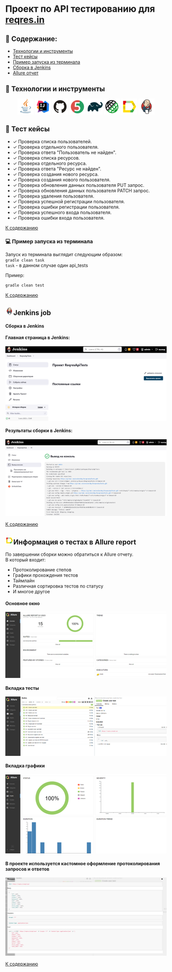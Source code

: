# Проект по API тестированию для <a target="_blank" href="https://reqres.in/">reqres.in</a>

## :pushpin: Содержание:

- [Технологии и инструменты](#rocket-технологии-и-инструменты)
- [Тест кейсы](#scroll-тест-кейсы)
- [Пример запуска из терминала](#computer-пример-запуска-из-терминала)
- [Сборка в Jenkins](#jenkins-job)
- [Allure отчет](#информация-о-тестах-в-allure-report)

## :rocket: Технологии и инструменты

<p align="center">
<a href="https://www.java.com/"><img src="images/logos/Java.svg" width="50" height="50"  alt="Java"/></a>
<a href="https://www.jetbrains.com/idea/"><img src="images/logos/Intelij_IDEA.svg" width="50" height="50"  alt="IDEA"/></a>
<a href="https://github.com/"><img src="images/logos/Github.svg" width="50" height="50"  alt="Github"/></a>
<a href="https://junit.org/junit5/"><img src="images/logos/JUnit5.svg" width="50" height="50"  alt="JUnit 5"/></a>
<a href="https://gradle.org/"><img src="images/logos/Gradle.svg" width="50" height="50"  alt="Gradle"/></a>
<a href="https://rest-assured.io/"><img src="images/logos/Rest-Assured.svg" width="50" height="50"  alt="Rest-assured"/></a>
<a href="https://github.com/allure-framework/allure2"><img src="images/logos/Allure_Report.svg" width="50" height="50"  alt="Allure"/></a>
<a href="https://www.jenkins.io/"><img src="images/logos/Jenkins.svg" width="50" height="50"  alt="Jenkins"/></a>
</p>

## :scroll: Тест кейсы

- ✓ Проверка списка пользователей.
- ✓ Проверка отдельного пользователя.
- ✓ Проверка ответа "Пользователь не найден".
- ✓ Проверка списка ресурсов.
- ✓ Проверка отдельного ресурса.
- ✓ Проверка ответа "Ресурс не найден".
- ✓ Проверка создания нового ресурса.
- ✓ Проверка создания нового пользователя.
- ✓ Проверка обновления данных пользователя PUT запрос.
- ✓ Проверка обновления данных пользователя PATCH запрос.
- ✓ Проверка удаления пользователя.
- ✓ Проверка успешной регистрации пользователя.
- ✓ Проверка ошибки регистрации пользователя.
- ✓ Проверка успешного входа пользователя.
- ✓ Проверка ошибки входа пользователя.

[К содержанию](#pushpin-содержание)

### :computer: Пример запуска из терминала

Запуск из терминала выглядит следующим образом: \
```gradle clean task``` \
```task``` - в данном случае один api_tests

Пример:
```bash
gradle clean test
```

[К содержанию](#pushpin-содержание)

## <img src="images/logos/Jenkins.svg" width="25" height="25"  alt="Jenkins"/></a>Jenkins job
#### Сборка в Jenkins

#### Главная страница в Jenkins:

<p align="center">
<a href="https://jenkins.autotests.cloud/job/berezkindv_diploma_rest_api_tests_project/"><img src="images/screenshots/jenk_1.png" alt="Jenkins"/></a>
</p>

#### Результаты сборки в Jenkins:

<p align="center">
<a href="https://jenkins.autotests.cloud/job/berezkindv_diploma_rest_api_tests_project/"><img src="images/screenshots/jenk_2.png" alt="Jenkins"/></a>
</p>

[К содержанию](#pushpin-содержание)

## <img src="images/logos/Allure_Report.svg" width="25" height="25"  alt="Allure"/></a>Информация о тестах в Allure report</a>

По завершении сборки можно обратиться к Allure отчету. \
В который входит:
- Протоколирование степов
- Графики прохождения тестов
- Таймлайн
- Различная сортировка тестов по статусу
- И многое другое


#### Основное окно

<p align="center">
<img title="Allure Overview Dashboard" src="images/screenshots/allr_main.png">
</p>

#### Вкладка тесты

<p align="center">
<img title="Allure Tests" src="images/screenshots/allr_suits.png">
</p>

#### Вкладка графики

<p align="center">
<img title="Allure Graphics" src="images/screenshots/allr_graphs.png">
</p>

#### В проекте используется кастомное оформление протоколирования запросов и ответов

<p align="center">
<img title="Allure Graphics" src="images/screenshots/alr_customreq.png">
</p>

[К содержанию](#pushpin-содержание)

